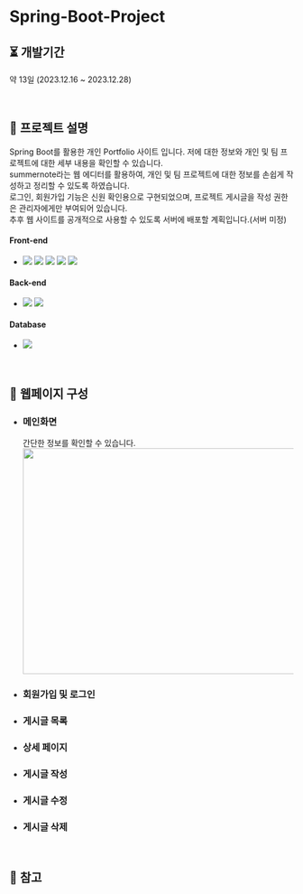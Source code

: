 ﻿# Spring-Boot-Project

## ⏳ 개발기간

약 13일 (2023.12.16 ~ 2023.12.28)

<br/>

## 📖 프로젝트 설명

Spring Boot를 활용한 개인 Portfolio 사이트 입니다. 저에 대한 정보와 개인 및 팀 프로젝트에 대한 세부 내용을 확인할 수 있습니다.<br>
summernote라는 웹 에디터를 활용하여, 개인 및 팀 프로젝트에 대한 정보를 손쉽게 작성하고 정리할 수 있도록 하였습니다.<br>
로그인, 회원가입 기능은 신원 확인용으로 구현되었으며, 프로젝트 게시글을 작성 권한은 관리자에게만 부여되어 있습니다.<br>
추후 웹 사이트를 공개적으로 사용할 수 있도록 서버에 배포할 계획입니다.(서버 미정)


####  Front-end
  
* <img src="https://img.shields.io/badge/HTML5-E34F26?style=flat&logo=HTML5&logoColor=white"> <img src="https://img.shields.io/badge/CSS3-1572B6?style=flat&logo=CSS3&logoColor=white"> <img src="https://img.shields.io/badge/jQuery-0769AD?style=flat&logo=jQuery&logoColor=white"> 
  <img src="https://img.shields.io/badge/Javascript-F7DF1E?style=flat&logo=Javascript&logoColor=white"> <img src="https://img.shields.io/badge/Thymeleaf-005F0F?style=flat&logo=Thymeleaf&logoColor=white"><br>

####  Back-end

* <img src="https://img.shields.io/badge/SpringBoot-success?style=flat&logo=Spring&logoColor=white"/> <img src="https://img.shields.io/badge/Java-ED8106?style=flat&logo=Spring&logoColor=white"/>

####  Database

* <img src="https://img.shields.io/badge/MySQL-4479A1?style=flat&logo=MySQL&logoColor=white"><br>

<br/>

## 📄 웹페이지 구성

 * ### 메인화면
   간단한 정보를 확인할 수 있습니다.
     <img src="https://github.com/hkPark0616/Spring-Boot-Project/assets/113004801/f9a7bd01-d37e-4fd4-8e6b-d2d57095a219"  width="800" height="400"/>

 * ### 회원가입 및 로그인


 * ### 게시글 목록


 * ### 상세 페이지


 * ### 게시글 작성


 * ### 게시글 수정


 * ### 게시글 삭제


<br>


## 📰 참고

